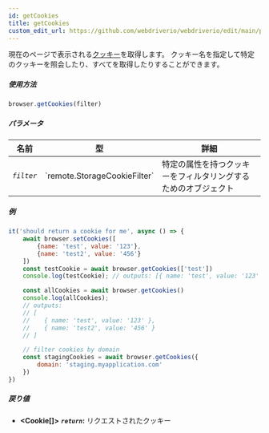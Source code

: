```yaml
---
id: getCookies
title: getCookies
custom_edit_url: https://github.com/webdriverio/webdriverio/edit/main/packages/webdriverio/src/commands/browser/getCookies.ts
---
```


現在のページで表示される[クッキー](https://w3c.github.io/webdriver/webdriver-spec.html#cookies)を取得します。
クッキー名を指定して特定のクッキーを照会したり、すべてを取得したりすることができます。

##### 使用方法

```js
browser.getCookies(filter)
```

##### パラメータ

<table>
  <thead>
    <tr>
      <th>名前</th><th>型</th><th>詳細</th>
    </tr>
  </thead>
  <tbody>
    <tr>
      <td><code><var>filter</var></code></td>
      <td>`remote.StorageCookieFilter`</td>
      <td>特定の属性を持つクッキーをフィルタリングするためのオブジェクト</td>
    </tr>
  </tbody>
</table>

##### 例

```js title="getCookies.js"
it('should return a cookie for me', async () => {
    await browser.setCookies([
        {name: 'test', value: '123'},
        {name: 'test2', value: '456'}
    ])
    const testCookie = await browser.getCookies(['test'])
    console.log(testCookie); // outputs: [{ name: 'test', value: '123' }]

    const allCookies = await browser.getCookies()
    console.log(allCookies);
    // outputs:
    // [
    //    { name: 'test', value: '123' },
    //    { name: 'test2', value: '456' }
    // ]

    // filter cookies by domain
    const stagingCookies = await browser.getCookies({
        domain: 'staging.myapplication.com'
    })
})
```

##### 戻り値

- **&lt;Cookie[]&gt;**
            **<code><var>return</var></code>:**                            リクエストされたクッキー